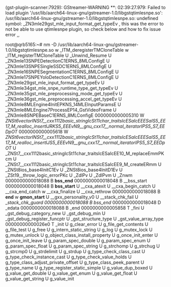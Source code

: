 (gst-plugin-scanner:7929): GStreamer-WARNING **: 02:39:27.979: Failed to load plugin '/usr/lib/aarch64-linux-gnu/gstreamer-1.0/libgstqtimlesnpe.so': /usr/lib/aarch64-linux-gnu/gstreamer-1.0/libgstqtimlesnpe.so: undefined symbol: _ZN3mle29gst_mle_input_format_get_typeEv
, this was the error to not be able to use qtimlesnpe plugin, so check below and how to fix issue error ,,

root@qrb5165:~# nm -D /usr/lib/aarch64-linux-gnu/gstreamer-1.0/libgstqtimlesnpe.so
                 w _ITM_deregisterTMCloneTable
                 w _ITM_registerTMCloneTable
                 U _Unwind_Resume
                 U _ZN3mle13SNPEDetectionC1ERNS_8MLConfigE
                 U _ZN3mle13SNPESingleSSDC1ERNS_8MLConfigE
                 U _ZN3mle16SNPESegmentationC1ERNS_8MLConfigE
                 U _ZN3mle17SNPEYoloDetectionC1ERNS_8MLConfigE
                 U _ZN3mle29gst_mle_input_format_get_typeEv
                 U _ZN3mle34gst_mle_snpe_runtime_type_get_typeEv
                 U _ZN3mle35gst_mle_preprocessing_mode_get_typeEv
                 U _ZN3mle36gst_mle_preprocessing_accel_get_typeEv
                 U _ZN3mle8MLEngine4InitEPKNS_14MLEInputParamsE
                 U _ZN3mle8MLEngine7ProcessEP14_GstVideoFrame
                 U _ZN3mle8SNPEBaseC1ERNS_8MLConfigE
0000000000005310 W _ZNSt6vectorINSt7__cxx1112basic_stringIcSt11char_traitsIcESaIcEEESaIS5_EE17_M_realloc_insertIJRKS5_EEEvN9__gnu_cxx17__normal_iteratorIPS5_S7_EEDpOT_
0000000000005618 W _ZNSt6vectorINSt7__cxx1112basic_stringIcSt11char_traitsIcESaIcEEESaIS5_EE17_M_realloc_insertIJS5_EEEvN9__gnu_cxx17__normal_iteratorIPS5_S7_EEDpOT_
                 U _ZNSt7__cxx1112basic_stringIcSt11char_traitsIcESaIcEE10_M_replaceEmmPKcm
                 U _ZNSt7__cxx1112basic_stringIcSt11char_traitsIcESaIcEE9_M_createERmm
                 U _ZNSt8ios_base4InitC1Ev
                 U _ZNSt8ios_base4InitD1Ev
                 U _ZSt19__throw_logic_errorPKc
                 U _ZdlPv
                 U _ZdlPvm
                 U _Znwm
0000000000018088 B __bss_end__
0000000000018048 B __bss_start
0000000000018048 B __bss_start__
                 U __cxa_atexit
                 U __cxa_begin_catch
                 U __cxa_end_catch
                 w __cxa_finalize
                 U __cxa_rethrow
0000000000018088 B __end__
                 w __gmon_start__
                 U __gxx_personality_v0
                 U __stack_chk_fail
                 U __stack_chk_guard
0000000000018088 B _bss_end__
0000000000018048 D _edata
0000000000018088 B _end
0000000000005858 T _fini
                 U _gst_debug_category_new
                 U _gst_debug_min
                 U _gst_debug_register_funcptr
                 U _gst_structure_type
                 U _gst_value_array_type
00000000000026e0 T _init
                 U g_clear_error
                 U g_file_get_contents
                 U g_file_test
                 U g_free
                 U g_intern_static_string
                 U g_log
                 U g_mutex_lock
                 U g_mutex_unlock
                 U g_object_class_install_property
                 U g_once_init_enter
                 U g_once_init_leave
                 U g_param_spec_double
                 U g_param_spec_enum
                 U g_param_spec_float
                 U g_param_spec_string
                 U g_strchomp
                 U g_strchug
                 U g_strcmp0
                 U g_strdelimit
                 U g_strdup
                 U g_type_check_class_cast
                 U g_type_check_instance_cast
                 U g_type_check_value_holds
                 U g_type_class_adjust_private_offset
                 U g_type_class_peek_parent
                 U g_type_name
                 U g_type_register_static_simple
                 U g_value_dup_boxed
                 U g_value_get_double
                 U g_value_get_enum
                 U g_value_get_float
                 U g_value_get_string
                 U g_value_init
                 
